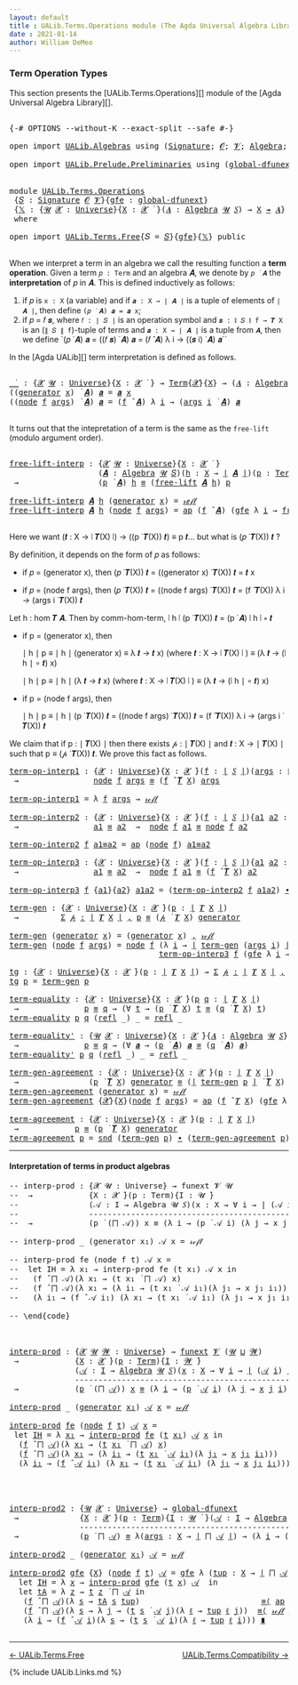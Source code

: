 ```yaml
---
layout: default
title : UALib.Terms.Operations module (The Agda Universal Algebra Library)
date : 2021-01-14
author: William DeMeo
---
```


### <a id="term-operation-types">Term Operation Types</a>

This section presents the [UALib.Terms.Operations][] module of the [Agda Universal Algebra Library][].

<pre class="Agda">

<a id="318" class="Symbol">{-#</a> <a id="322" class="Keyword">OPTIONS</a> <a id="330" class="Pragma">--without-K</a> <a id="342" class="Pragma">--exact-split</a> <a id="356" class="Pragma">--safe</a> <a id="363" class="Symbol">#-}</a>

<a id="368" class="Keyword">open</a> <a id="373" class="Keyword">import</a> <a id="380" href="UALib.Algebras.html" class="Module">UALib.Algebras</a> <a id="395" class="Keyword">using</a> <a id="401" class="Symbol">(</a><a id="402" href="UALib.Algebras.Signatures.html#1454" class="Function">Signature</a><a id="411" class="Symbol">;</a> <a id="413" href="universes.html#613" class="Generalizable">𝓞</a><a id="414" class="Symbol">;</a> <a id="416" href="universes.html#617" class="Generalizable">𝓥</a><a id="417" class="Symbol">;</a> <a id="419" href="UALib.Algebras.Algebras.html#781" class="Function">Algebra</a><a id="426" class="Symbol">;</a> <a id="428" href="UALib.Algebras.Algebras.html#3508" class="Function Operator">_↠_</a><a id="431" class="Symbol">)</a>

<a id="434" class="Keyword">open</a> <a id="439" class="Keyword">import</a> <a id="446" href="UALib.Prelude.Preliminaries.html" class="Module">UALib.Prelude.Preliminaries</a> <a id="474" class="Keyword">using</a> <a id="480" class="Symbol">(</a><a id="481" href="MGS-Subsingleton-Theorems.html#3468" class="Function">global-dfunext</a><a id="495" class="Symbol">;</a> <a id="497" href="universes.html#551" class="Postulate">Universe</a><a id="505" class="Symbol">;</a> <a id="507" href="universes.html#758" class="Function Operator">_̇</a><a id="509" class="Symbol">)</a>


<a id="513" class="Keyword">module</a> <a id="520" href="UALib.Terms.Operations.html" class="Module">UALib.Terms.Operations</a>
 <a id="544" class="Symbol">{</a><a id="545" href="UALib.Terms.Operations.html#545" class="Bound">𝑆</a> <a id="547" class="Symbol">:</a> <a id="549" href="UALib.Algebras.Signatures.html#1454" class="Function">Signature</a> <a id="559" href="universes.html#613" class="Generalizable">𝓞</a> <a id="561" href="universes.html#617" class="Generalizable">𝓥</a><a id="562" class="Symbol">}{</a><a id="564" href="UALib.Terms.Operations.html#564" class="Bound">gfe</a> <a id="568" class="Symbol">:</a> <a id="570" href="MGS-Subsingleton-Theorems.html#3468" class="Function">global-dfunext</a><a id="584" class="Symbol">}</a>
 <a id="587" class="Symbol">{</a><a id="588" href="UALib.Terms.Operations.html#588" class="Bound">𝕏</a> <a id="590" class="Symbol">:</a> <a id="592" class="Symbol">{</a><a id="593" href="UALib.Terms.Operations.html#593" class="Bound">𝓤</a> <a id="595" href="UALib.Terms.Operations.html#595" class="Bound">𝓧</a> <a id="597" class="Symbol">:</a> <a id="599" href="universes.html#551" class="Postulate">Universe</a><a id="607" class="Symbol">}{</a><a id="609" href="UALib.Terms.Operations.html#609" class="Bound">X</a> <a id="611" class="Symbol">:</a> <a id="613" href="UALib.Terms.Operations.html#595" class="Bound">𝓧</a> <a id="615" href="universes.html#758" class="Function Operator">̇</a> <a id="617" class="Symbol">}(</a><a id="619" href="UALib.Terms.Operations.html#619" class="Bound">𝑨</a> <a id="621" class="Symbol">:</a> <a id="623" href="UALib.Algebras.Algebras.html#781" class="Function">Algebra</a> <a id="631" href="UALib.Terms.Operations.html#593" class="Bound">𝓤</a> <a id="633" href="UALib.Terms.Operations.html#545" class="Bound">𝑆</a><a id="634" class="Symbol">)</a> <a id="636" class="Symbol">→</a> <a id="638" href="UALib.Terms.Operations.html#609" class="Bound">X</a> <a id="640" href="UALib.Algebras.Algebras.html#3508" class="Function Operator">↠</a> <a id="642" href="UALib.Terms.Operations.html#619" class="Bound">𝑨</a><a id="643" class="Symbol">}</a>
 <a id="646" class="Keyword">where</a>

<a id="653" class="Keyword">open</a> <a id="658" class="Keyword">import</a> <a id="665" href="UALib.Terms.Free.html" class="Module">UALib.Terms.Free</a><a id="681" class="Symbol">{</a><a id="682" class="Argument">𝑆</a> <a id="684" class="Symbol">=</a> <a id="686" href="UALib.Terms.Operations.html#545" class="Bound">𝑆</a><a id="687" class="Symbol">}{</a><a id="689" href="UALib.Terms.Operations.html#564" class="Bound">gfe</a><a id="692" class="Symbol">}{</a><a id="694" href="UALib.Terms.Operations.html#588" class="Bound">𝕏</a><a id="695" class="Symbol">}</a> <a id="697" class="Keyword">public</a>

</pre>

When we interpret a term in an algebra we call the resulting function a **term operation**.  Given a term `𝑝 : Term` and an algebra 𝑨, we denote by `𝑝 ̇ 𝑨` the **interpretation** of 𝑝 in 𝑨.  This is defined inductively as follows:

1. if 𝑝 is `x : X` (a variable) and if `𝒂 : X → ∣ 𝑨 ∣` is a tuple of elements of `∣ 𝑨 ∣`, then define `(𝑝 ̇ 𝑨) 𝒂 = 𝒂 x`;
2. if 𝑝 = 𝑓 𝒔, where `𝑓 : ∣ 𝑆 ∣` is an operation symbol and `𝒔 : ∥ 𝑆 ∥ f → 𝑻 X` is an (`∥ 𝑆 ∥ f`)-tuple of terms and
    `𝒂 : X → ∣ 𝑨 ∣` is a tuple from `𝑨`, then we define `(𝑝 ̇ 𝑨) 𝒂 = ((𝑓 𝒔) ̇ 𝑨) 𝒂 = (𝑓 ̂ 𝑨) λ i → ((𝒔 i) ̇ 𝑨) 𝒂``

In the [Agda UALib][] term interpretation is defined as follows.

<pre class="Agda">

<a id="_̇_"></a><a id="1383" href="UALib.Terms.Operations.html#1383" class="Function Operator">_̇_</a> <a id="1387" class="Symbol">:</a> <a id="1389" class="Symbol">{</a><a id="1390" href="UALib.Terms.Operations.html#1390" class="Bound">𝓧</a> <a id="1392" href="UALib.Terms.Operations.html#1392" class="Bound">𝓤</a> <a id="1394" class="Symbol">:</a> <a id="1396" href="universes.html#551" class="Postulate">Universe</a><a id="1404" class="Symbol">}{</a><a id="1406" href="UALib.Terms.Operations.html#1406" class="Bound">X</a> <a id="1408" class="Symbol">:</a> <a id="1410" href="UALib.Terms.Operations.html#1390" class="Bound">𝓧</a> <a id="1412" href="universes.html#758" class="Function Operator">̇</a> <a id="1414" class="Symbol">}</a> <a id="1416" class="Symbol">→</a> <a id="1418" href="UALib.Terms.Basic.html#1040" class="Datatype">Term</a><a id="1422" class="Symbol">{</a><a id="1423" href="UALib.Terms.Operations.html#1390" class="Bound">𝓧</a><a id="1424" class="Symbol">}{</a><a id="1426" href="UALib.Terms.Operations.html#1406" class="Bound">X</a><a id="1427" class="Symbol">}</a> <a id="1429" class="Symbol">→</a> <a id="1431" class="Symbol">(</a><a id="1432" href="UALib.Terms.Operations.html#1432" class="Bound">𝑨</a> <a id="1434" class="Symbol">:</a> <a id="1436" href="UALib.Algebras.Algebras.html#781" class="Function">Algebra</a> <a id="1444" href="UALib.Terms.Operations.html#1392" class="Bound">𝓤</a> <a id="1446" href="UALib.Terms.Operations.html#545" class="Bound">𝑆</a><a id="1447" class="Symbol">)</a> <a id="1449" class="Symbol">→</a> <a id="1451" class="Symbol">(</a><a id="1452" href="UALib.Terms.Operations.html#1406" class="Bound">X</a> <a id="1454" class="Symbol">→</a> <a id="1456" href="UALib.Prelude.Preliminaries.html#10371" class="Function Operator">∣</a> <a id="1458" href="UALib.Terms.Operations.html#1432" class="Bound">𝑨</a> <a id="1460" href="UALib.Prelude.Preliminaries.html#10371" class="Function Operator">∣</a><a id="1461" class="Symbol">)</a> <a id="1463" class="Symbol">→</a> <a id="1465" href="UALib.Prelude.Preliminaries.html#10371" class="Function Operator">∣</a> <a id="1467" href="UALib.Terms.Operations.html#1432" class="Bound">𝑨</a> <a id="1469" href="UALib.Prelude.Preliminaries.html#10371" class="Function Operator">∣</a>
<a id="1471" class="Symbol">((</a><a id="1473" href="UALib.Terms.Basic.html#1094" class="InductiveConstructor">generator</a> <a id="1483" href="UALib.Terms.Operations.html#1483" class="Bound">x</a><a id="1484" class="Symbol">)</a> <a id="1486" href="UALib.Terms.Operations.html#1383" class="Function Operator">̇</a> <a id="1488" href="UALib.Terms.Operations.html#1488" class="Bound">𝑨</a><a id="1489" class="Symbol">)</a> <a id="1491" href="UALib.Terms.Operations.html#1491" class="Bound">𝒂</a> <a id="1493" class="Symbol">=</a> <a id="1495" href="UALib.Terms.Operations.html#1491" class="Bound">𝒂</a> <a id="1497" href="UALib.Terms.Operations.html#1483" class="Bound">x</a>
<a id="1499" class="Symbol">((</a><a id="1501" href="UALib.Terms.Basic.html#1123" class="InductiveConstructor">node</a> <a id="1506" href="UALib.Terms.Operations.html#1506" class="Bound">f</a> <a id="1508" href="UALib.Terms.Operations.html#1508" class="Bound">args</a><a id="1512" class="Symbol">)</a> <a id="1514" href="UALib.Terms.Operations.html#1383" class="Function Operator">̇</a> <a id="1516" href="UALib.Terms.Operations.html#1516" class="Bound">𝑨</a><a id="1517" class="Symbol">)</a> <a id="1519" href="UALib.Terms.Operations.html#1519" class="Bound">𝒂</a> <a id="1521" class="Symbol">=</a> <a id="1523" class="Symbol">(</a><a id="1524" href="UALib.Terms.Operations.html#1506" class="Bound">f</a> <a id="1526" href="UALib.Algebras.Algebras.html#2971" class="Function Operator">̂</a> <a id="1528" href="UALib.Terms.Operations.html#1516" class="Bound">𝑨</a><a id="1529" class="Symbol">)</a> <a id="1531" class="Symbol">λ</a> <a id="1533" href="UALib.Terms.Operations.html#1533" class="Bound">i</a> <a id="1535" class="Symbol">→</a> <a id="1537" class="Symbol">(</a><a id="1538" href="UALib.Terms.Operations.html#1508" class="Bound">args</a> <a id="1543" href="UALib.Terms.Operations.html#1533" class="Bound">i</a> <a id="1545" href="UALib.Terms.Operations.html#1383" class="Function Operator">̇</a> <a id="1547" href="UALib.Terms.Operations.html#1516" class="Bound">𝑨</a><a id="1548" class="Symbol">)</a> <a id="1550" href="UALib.Terms.Operations.html#1519" class="Bound">𝒂</a>

</pre>

It turns out that the intepretation of a term is the same as the `free-lift` (modulo argument order).

<pre class="Agda">

<a id="free-lift-interp"></a><a id="1682" href="UALib.Terms.Operations.html#1682" class="Function">free-lift-interp</a> <a id="1699" class="Symbol">:</a> <a id="1701" class="Symbol">{</a><a id="1702" href="UALib.Terms.Operations.html#1702" class="Bound">𝓧</a> <a id="1704" href="UALib.Terms.Operations.html#1704" class="Bound">𝓤</a> <a id="1706" class="Symbol">:</a> <a id="1708" href="universes.html#551" class="Postulate">Universe</a><a id="1716" class="Symbol">}{</a><a id="1718" href="UALib.Terms.Operations.html#1718" class="Bound">X</a> <a id="1720" class="Symbol">:</a> <a id="1722" href="UALib.Terms.Operations.html#1702" class="Bound">𝓧</a> <a id="1724" href="universes.html#758" class="Function Operator">̇</a> <a id="1726" class="Symbol">}</a>
                   <a id="1747" class="Symbol">(</a><a id="1748" href="UALib.Terms.Operations.html#1748" class="Bound">𝑨</a> <a id="1750" class="Symbol">:</a> <a id="1752" href="UALib.Algebras.Algebras.html#781" class="Function">Algebra</a> <a id="1760" href="UALib.Terms.Operations.html#1704" class="Bound">𝓤</a> <a id="1762" href="UALib.Terms.Operations.html#545" class="Bound">𝑆</a><a id="1763" class="Symbol">)(</a><a id="1765" href="UALib.Terms.Operations.html#1765" class="Bound">h</a> <a id="1767" class="Symbol">:</a> <a id="1769" href="UALib.Terms.Operations.html#1718" class="Bound">X</a> <a id="1771" class="Symbol">→</a> <a id="1773" href="UALib.Prelude.Preliminaries.html#10371" class="Function Operator">∣</a> <a id="1775" href="UALib.Terms.Operations.html#1748" class="Bound">𝑨</a> <a id="1777" href="UALib.Prelude.Preliminaries.html#10371" class="Function Operator">∣</a><a id="1778" class="Symbol">)(</a><a id="1780" href="UALib.Terms.Operations.html#1780" class="Bound">p</a> <a id="1782" class="Symbol">:</a> <a id="1784" href="UALib.Terms.Basic.html#1040" class="Datatype">Term</a><a id="1788" class="Symbol">)</a>
 <a id="1791" class="Symbol">→</a>                 <a id="1809" class="Symbol">(</a><a id="1810" href="UALib.Terms.Operations.html#1780" class="Bound">p</a> <a id="1812" href="UALib.Terms.Operations.html#1383" class="Function Operator">̇</a> <a id="1814" href="UALib.Terms.Operations.html#1748" class="Bound">𝑨</a><a id="1815" class="Symbol">)</a> <a id="1817" href="UALib.Terms.Operations.html#1765" class="Bound">h</a> <a id="1819" href="MGS-MLTT.html#4207" class="Datatype Operator">≡</a> <a id="1821" class="Symbol">(</a><a id="1822" href="UALib.Terms.Free.html#1515" class="Function">free-lift</a> <a id="1832" href="UALib.Terms.Operations.html#1748" class="Bound">𝑨</a> <a id="1834" href="UALib.Terms.Operations.html#1765" class="Bound">h</a><a id="1835" class="Symbol">)</a> <a id="1837" href="UALib.Terms.Operations.html#1780" class="Bound">p</a>

<a id="1840" href="UALib.Terms.Operations.html#1682" class="Function">free-lift-interp</a> <a id="1857" href="UALib.Terms.Operations.html#1857" class="Bound">𝑨</a> <a id="1859" href="UALib.Terms.Operations.html#1859" class="Bound">h</a> <a id="1861" class="Symbol">(</a><a id="1862" href="UALib.Terms.Basic.html#1094" class="InductiveConstructor">generator</a> <a id="1872" href="UALib.Terms.Operations.html#1872" class="Bound">x</a><a id="1873" class="Symbol">)</a> <a id="1875" class="Symbol">=</a> <a id="1877" href="MGS-MLTT.html#4221" class="InductiveConstructor">𝓇ℯ𝒻𝓁</a>
<a id="1882" href="UALib.Terms.Operations.html#1682" class="Function">free-lift-interp</a> <a id="1899" href="UALib.Terms.Operations.html#1899" class="Bound">𝑨</a> <a id="1901" href="UALib.Terms.Operations.html#1901" class="Bound">h</a> <a id="1903" class="Symbol">(</a><a id="1904" href="UALib.Terms.Basic.html#1123" class="InductiveConstructor">node</a> <a id="1909" href="UALib.Terms.Operations.html#1909" class="Bound">f</a> <a id="1911" href="UALib.Terms.Operations.html#1911" class="Bound">args</a><a id="1915" class="Symbol">)</a> <a id="1917" class="Symbol">=</a> <a id="1919" href="MGS-MLTT.html#6613" class="Function">ap</a> <a id="1922" class="Symbol">(</a><a id="1923" href="UALib.Terms.Operations.html#1909" class="Bound">f</a> <a id="1925" href="UALib.Algebras.Algebras.html#2971" class="Function Operator">̂</a> <a id="1927" href="UALib.Terms.Operations.html#1899" class="Bound">𝑨</a><a id="1928" class="Symbol">)</a> <a id="1930" class="Symbol">(</a><a id="1931" href="UALib.Terms.Operations.html#564" class="Bound">gfe</a> <a id="1935" class="Symbol">λ</a> <a id="1937" href="UALib.Terms.Operations.html#1937" class="Bound">i</a> <a id="1939" class="Symbol">→</a> <a id="1941" href="UALib.Terms.Operations.html#1682" class="Function">free-lift-interp</a> <a id="1958" href="UALib.Terms.Operations.html#1899" class="Bound">𝑨</a> <a id="1960" href="UALib.Terms.Operations.html#1901" class="Bound">h</a> <a id="1962" class="Symbol">(</a><a id="1963" href="UALib.Terms.Operations.html#1911" class="Bound">args</a> <a id="1968" href="UALib.Terms.Operations.html#1937" class="Bound">i</a><a id="1969" class="Symbol">))</a>

</pre>

Here we want (𝒕 : X → ∣ 𝑻(X) ∣) → ((p ̇ 𝑻(X)) 𝒕) ≡ p 𝒕... but what is (𝑝 ̇ 𝑻(X)) 𝒕 ?

By definition, it depends on the form of 𝑝 as follows:

* if 𝑝 = (generator x), then (𝑝 ̇ 𝑻(X)) 𝒕 = ((generator x) ̇ 𝑻(X)) 𝒕 = 𝒕 x

* if 𝑝 = (node f args), then (𝑝 ̇ 𝑻(X)) 𝒕 = ((node f args) ̇ 𝑻(X)) 𝒕 = (f ̂ 𝑻(X)) λ i → (args i ̇ 𝑻(X)) 𝒕

Let h : hom 𝑻 𝑨. Then by comm-hom-term, ∣ h ∣ (p ̇ 𝑻(X)) 𝒕 = (p ̇ 𝑨) ∣ h ∣ ∘ 𝒕

* if p = (generator x), then

   ∣ h ∣ p ≡ ∣ h ∣ (generator x)
          ≡ λ 𝒕 → 𝒕 x) (where 𝒕 : X → ∣ 𝑻(X) ∣ )
          ≡ (λ 𝒕 → (∣ h ∣ ∘ 𝒕) x)

   ∣ h ∣ p ≡ ∣ h ∣ (λ 𝒕 → 𝒕 x) (where 𝒕 : X → ∣ 𝑻(X) ∣ )
          ≡ (λ 𝒕 → (∣ h ∣ ∘ 𝒕) x)

* if p = (node f args), then

   ∣ h ∣ p ≡ ∣ h ∣  (p ̇ 𝑻(X)) 𝒕 = ((node f args) ̇ 𝑻(X)) 𝒕 = (f ̂ 𝑻(X)) λ i → (args i ̇ 𝑻(X)) 𝒕

We claim that if p : ∣ 𝑻(X) ∣ then there exists 𝓅 : ∣ 𝑻(X) ∣ and 𝒕 : X → ∣ 𝑻(X) ∣ such that p ≡ (𝓅 ̇ 𝑻(X)) 𝒕. We prove this fact as follows.

<pre class="Agda">
<a id="term-op-interp1"></a><a id="2912" href="UALib.Terms.Operations.html#2912" class="Function">term-op-interp1</a> <a id="2928" class="Symbol">:</a> <a id="2930" class="Symbol">{</a><a id="2931" href="UALib.Terms.Operations.html#2931" class="Bound">𝓧</a> <a id="2933" class="Symbol">:</a> <a id="2935" href="universes.html#551" class="Postulate">Universe</a><a id="2943" class="Symbol">}{</a><a id="2945" href="UALib.Terms.Operations.html#2945" class="Bound">X</a> <a id="2947" class="Symbol">:</a> <a id="2949" href="UALib.Terms.Operations.html#2931" class="Bound">𝓧</a> <a id="2951" href="universes.html#758" class="Function Operator">̇</a><a id="2952" class="Symbol">}(</a><a id="2954" href="UALib.Terms.Operations.html#2954" class="Bound">f</a> <a id="2956" class="Symbol">:</a> <a id="2958" href="UALib.Prelude.Preliminaries.html#10371" class="Function Operator">∣</a> <a id="2960" href="UALib.Terms.Operations.html#545" class="Bound">𝑆</a> <a id="2962" href="UALib.Prelude.Preliminaries.html#10371" class="Function Operator">∣</a><a id="2963" class="Symbol">)(</a><a id="2965" href="UALib.Terms.Operations.html#2965" class="Bound">args</a> <a id="2970" class="Symbol">:</a> <a id="2972" href="UALib.Prelude.Preliminaries.html#10452" class="Function Operator">∥</a> <a id="2974" href="UALib.Terms.Operations.html#545" class="Bound">𝑆</a> <a id="2976" href="UALib.Prelude.Preliminaries.html#10452" class="Function Operator">∥</a> <a id="2978" href="UALib.Terms.Operations.html#2954" class="Bound">f</a> <a id="2980" class="Symbol">→</a> <a id="2982" href="UALib.Terms.Basic.html#1040" class="Datatype">Term</a><a id="2986" class="Symbol">)</a>
 <a id="2989" class="Symbol">→</a>                <a id="3006" href="UALib.Terms.Basic.html#1123" class="InductiveConstructor">node</a> <a id="3011" href="UALib.Terms.Operations.html#2954" class="Bound">f</a> <a id="3013" href="UALib.Terms.Operations.html#2965" class="Bound">args</a> <a id="3018" href="MGS-MLTT.html#4207" class="Datatype Operator">≡</a> <a id="3020" class="Symbol">(</a><a id="3021" href="UALib.Terms.Operations.html#2954" class="Bound">f</a> <a id="3023" href="UALib.Algebras.Algebras.html#2971" class="Function Operator">̂</a> <a id="3025" href="UALib.Terms.Free.html#1035" class="Function">𝑻</a> <a id="3027" href="UALib.Terms.Operations.html#2945" class="Bound">X</a><a id="3028" class="Symbol">)</a> <a id="3030" href="UALib.Terms.Operations.html#2965" class="Bound">args</a>

<a id="3036" href="UALib.Terms.Operations.html#2912" class="Function">term-op-interp1</a> <a id="3052" class="Symbol">=</a> <a id="3054" class="Symbol">λ</a> <a id="3056" href="UALib.Terms.Operations.html#3056" class="Bound">f</a> <a id="3058" href="UALib.Terms.Operations.html#3058" class="Bound">args</a> <a id="3063" class="Symbol">→</a> <a id="3065" href="MGS-MLTT.html#4221" class="InductiveConstructor">𝓇ℯ𝒻𝓁</a>

<a id="term-op-interp2"></a><a id="3071" href="UALib.Terms.Operations.html#3071" class="Function">term-op-interp2</a> <a id="3087" class="Symbol">:</a> <a id="3089" class="Symbol">{</a><a id="3090" href="UALib.Terms.Operations.html#3090" class="Bound">𝓧</a> <a id="3092" class="Symbol">:</a> <a id="3094" href="universes.html#551" class="Postulate">Universe</a><a id="3102" class="Symbol">}{</a><a id="3104" href="UALib.Terms.Operations.html#3104" class="Bound">X</a> <a id="3106" class="Symbol">:</a> <a id="3108" href="UALib.Terms.Operations.html#3090" class="Bound">𝓧</a> <a id="3110" href="universes.html#758" class="Function Operator">̇</a><a id="3111" class="Symbol">}(</a><a id="3113" href="UALib.Terms.Operations.html#3113" class="Bound">f</a> <a id="3115" class="Symbol">:</a> <a id="3117" href="UALib.Prelude.Preliminaries.html#10371" class="Function Operator">∣</a> <a id="3119" href="UALib.Terms.Operations.html#545" class="Bound">𝑆</a> <a id="3121" href="UALib.Prelude.Preliminaries.html#10371" class="Function Operator">∣</a><a id="3122" class="Symbol">){</a><a id="3124" href="UALib.Terms.Operations.html#3124" class="Bound">a1</a> <a id="3127" href="UALib.Terms.Operations.html#3127" class="Bound">a2</a> <a id="3130" class="Symbol">:</a> <a id="3132" href="UALib.Prelude.Preliminaries.html#10452" class="Function Operator">∥</a> <a id="3134" href="UALib.Terms.Operations.html#545" class="Bound">𝑆</a> <a id="3136" href="UALib.Prelude.Preliminaries.html#10452" class="Function Operator">∥</a> <a id="3138" href="UALib.Terms.Operations.html#3113" class="Bound">f</a> <a id="3140" class="Symbol">→</a> <a id="3142" href="UALib.Terms.Basic.html#1040" class="Datatype">Term</a><a id="3146" class="Symbol">{</a><a id="3147" href="UALib.Terms.Operations.html#3090" class="Bound">𝓧</a><a id="3148" class="Symbol">}{</a><a id="3150" href="UALib.Terms.Operations.html#3104" class="Bound">X</a><a id="3151" class="Symbol">}}</a>
 <a id="3155" class="Symbol">→</a>                <a id="3172" href="UALib.Terms.Operations.html#3124" class="Bound">a1</a> <a id="3175" href="MGS-MLTT.html#4207" class="Datatype Operator">≡</a> <a id="3177" href="UALib.Terms.Operations.html#3127" class="Bound">a2</a>  <a id="3181" class="Symbol">→</a>  <a id="3184" href="UALib.Terms.Basic.html#1123" class="InductiveConstructor">node</a> <a id="3189" href="UALib.Terms.Operations.html#3113" class="Bound">f</a> <a id="3191" href="UALib.Terms.Operations.html#3124" class="Bound">a1</a> <a id="3194" href="MGS-MLTT.html#4207" class="Datatype Operator">≡</a> <a id="3196" href="UALib.Terms.Basic.html#1123" class="InductiveConstructor">node</a> <a id="3201" href="UALib.Terms.Operations.html#3113" class="Bound">f</a> <a id="3203" href="UALib.Terms.Operations.html#3127" class="Bound">a2</a>

<a id="3207" href="UALib.Terms.Operations.html#3071" class="Function">term-op-interp2</a> <a id="3223" href="UALib.Terms.Operations.html#3223" class="Bound">f</a> <a id="3225" href="UALib.Terms.Operations.html#3225" class="Bound">a1≡a2</a> <a id="3231" class="Symbol">=</a> <a id="3233" href="MGS-MLTT.html#6613" class="Function">ap</a> <a id="3236" class="Symbol">(</a><a id="3237" href="UALib.Terms.Basic.html#1123" class="InductiveConstructor">node</a> <a id="3242" href="UALib.Terms.Operations.html#3223" class="Bound">f</a><a id="3243" class="Symbol">)</a> <a id="3245" href="UALib.Terms.Operations.html#3225" class="Bound">a1≡a2</a>

<a id="term-op-interp3"></a><a id="3252" href="UALib.Terms.Operations.html#3252" class="Function">term-op-interp3</a> <a id="3268" class="Symbol">:</a> <a id="3270" class="Symbol">{</a><a id="3271" href="UALib.Terms.Operations.html#3271" class="Bound">𝓧</a> <a id="3273" class="Symbol">:</a> <a id="3275" href="universes.html#551" class="Postulate">Universe</a><a id="3283" class="Symbol">}{</a><a id="3285" href="UALib.Terms.Operations.html#3285" class="Bound">X</a> <a id="3287" class="Symbol">:</a> <a id="3289" href="UALib.Terms.Operations.html#3271" class="Bound">𝓧</a> <a id="3291" href="universes.html#758" class="Function Operator">̇</a><a id="3292" class="Symbol">}(</a><a id="3294" href="UALib.Terms.Operations.html#3294" class="Bound">f</a> <a id="3296" class="Symbol">:</a> <a id="3298" href="UALib.Prelude.Preliminaries.html#10371" class="Function Operator">∣</a> <a id="3300" href="UALib.Terms.Operations.html#545" class="Bound">𝑆</a> <a id="3302" href="UALib.Prelude.Preliminaries.html#10371" class="Function Operator">∣</a><a id="3303" class="Symbol">){</a><a id="3305" href="UALib.Terms.Operations.html#3305" class="Bound">a1</a> <a id="3308" href="UALib.Terms.Operations.html#3308" class="Bound">a2</a> <a id="3311" class="Symbol">:</a> <a id="3313" href="UALib.Prelude.Preliminaries.html#10452" class="Function Operator">∥</a> <a id="3315" href="UALib.Terms.Operations.html#545" class="Bound">𝑆</a> <a id="3317" href="UALib.Prelude.Preliminaries.html#10452" class="Function Operator">∥</a> <a id="3319" href="UALib.Terms.Operations.html#3294" class="Bound">f</a> <a id="3321" class="Symbol">→</a> <a id="3323" href="UALib.Terms.Basic.html#1040" class="Datatype">Term</a><a id="3327" class="Symbol">}</a>
 <a id="3330" class="Symbol">→</a>                <a id="3347" href="UALib.Terms.Operations.html#3305" class="Bound">a1</a> <a id="3350" href="MGS-MLTT.html#4207" class="Datatype Operator">≡</a> <a id="3352" href="UALib.Terms.Operations.html#3308" class="Bound">a2</a>  <a id="3356" class="Symbol">→</a>  <a id="3359" href="UALib.Terms.Basic.html#1123" class="InductiveConstructor">node</a> <a id="3364" href="UALib.Terms.Operations.html#3294" class="Bound">f</a> <a id="3366" href="UALib.Terms.Operations.html#3305" class="Bound">a1</a> <a id="3369" href="MGS-MLTT.html#4207" class="Datatype Operator">≡</a> <a id="3371" class="Symbol">(</a><a id="3372" href="UALib.Terms.Operations.html#3294" class="Bound">f</a> <a id="3374" href="UALib.Algebras.Algebras.html#2971" class="Function Operator">̂</a> <a id="3376" href="UALib.Terms.Free.html#1035" class="Function">𝑻</a> <a id="3378" href="UALib.Terms.Operations.html#3285" class="Bound">X</a><a id="3379" class="Symbol">)</a> <a id="3381" href="UALib.Terms.Operations.html#3308" class="Bound">a2</a>

<a id="3385" href="UALib.Terms.Operations.html#3252" class="Function">term-op-interp3</a> <a id="3401" href="UALib.Terms.Operations.html#3401" class="Bound">f</a> <a id="3403" class="Symbol">{</a><a id="3404" href="UALib.Terms.Operations.html#3404" class="Bound">a1</a><a id="3406" class="Symbol">}{</a><a id="3408" href="UALib.Terms.Operations.html#3408" class="Bound">a2</a><a id="3410" class="Symbol">}</a> <a id="3412" href="UALib.Terms.Operations.html#3412" class="Bound">a1a2</a> <a id="3417" class="Symbol">=</a> <a id="3419" class="Symbol">(</a><a id="3420" href="UALib.Terms.Operations.html#3071" class="Function">term-op-interp2</a> <a id="3436" href="UALib.Terms.Operations.html#3401" class="Bound">f</a> <a id="3438" href="UALib.Terms.Operations.html#3412" class="Bound">a1a2</a><a id="3442" class="Symbol">)</a> <a id="3444" href="MGS-MLTT.html#5910" class="Function Operator">∙</a> <a id="3446" class="Symbol">(</a><a id="3447" href="UALib.Terms.Operations.html#2912" class="Function">term-op-interp1</a> <a id="3463" href="UALib.Terms.Operations.html#3401" class="Bound">f</a> <a id="3465" href="UALib.Terms.Operations.html#3408" class="Bound">a2</a><a id="3467" class="Symbol">)</a>

<a id="term-gen"></a><a id="3470" href="UALib.Terms.Operations.html#3470" class="Function">term-gen</a> <a id="3479" class="Symbol">:</a> <a id="3481" class="Symbol">{</a><a id="3482" href="UALib.Terms.Operations.html#3482" class="Bound">𝓧</a> <a id="3484" class="Symbol">:</a> <a id="3486" href="universes.html#551" class="Postulate">Universe</a><a id="3494" class="Symbol">}{</a><a id="3496" href="UALib.Terms.Operations.html#3496" class="Bound">X</a> <a id="3498" class="Symbol">:</a> <a id="3500" href="UALib.Terms.Operations.html#3482" class="Bound">𝓧</a> <a id="3502" href="universes.html#758" class="Function Operator">̇</a><a id="3503" class="Symbol">}(</a><a id="3505" href="UALib.Terms.Operations.html#3505" class="Bound">p</a> <a id="3507" class="Symbol">:</a> <a id="3509" href="UALib.Prelude.Preliminaries.html#10371" class="Function Operator">∣</a> <a id="3511" href="UALib.Terms.Free.html#1035" class="Function">𝑻</a> <a id="3513" href="UALib.Terms.Operations.html#3496" class="Bound">X</a> <a id="3515" href="UALib.Prelude.Preliminaries.html#10371" class="Function Operator">∣</a><a id="3516" class="Symbol">)</a>
 <a id="3519" class="Symbol">→</a>         <a id="3529" href="MGS-MLTT.html#3074" class="Function">Σ</a> <a id="3531" href="UALib.Terms.Operations.html#3531" class="Bound">𝓅</a> <a id="3533" href="MGS-MLTT.html#3074" class="Function">꞉</a> <a id="3535" href="UALib.Prelude.Preliminaries.html#10371" class="Function Operator">∣</a> <a id="3537" href="UALib.Terms.Free.html#1035" class="Function">𝑻</a> <a id="3539" href="UALib.Terms.Operations.html#3496" class="Bound">X</a> <a id="3541" href="UALib.Prelude.Preliminaries.html#10371" class="Function Operator">∣</a> <a id="3543" href="MGS-MLTT.html#3074" class="Function">,</a> <a id="3545" href="UALib.Terms.Operations.html#3505" class="Bound">p</a> <a id="3547" href="MGS-MLTT.html#4207" class="Datatype Operator">≡</a> <a id="3549" class="Symbol">(</a><a id="3550" href="UALib.Terms.Operations.html#3531" class="Bound">𝓅</a> <a id="3552" href="UALib.Terms.Operations.html#1383" class="Function Operator">̇</a> <a id="3554" href="UALib.Terms.Free.html#1035" class="Function">𝑻</a> <a id="3556" href="UALib.Terms.Operations.html#3496" class="Bound">X</a><a id="3557" class="Symbol">)</a> <a id="3559" href="UALib.Terms.Basic.html#1094" class="InductiveConstructor">generator</a>

<a id="3570" href="UALib.Terms.Operations.html#3470" class="Function">term-gen</a> <a id="3579" class="Symbol">(</a><a id="3580" href="UALib.Terms.Basic.html#1094" class="InductiveConstructor">generator</a> <a id="3590" href="UALib.Terms.Operations.html#3590" class="Bound">x</a><a id="3591" class="Symbol">)</a> <a id="3593" class="Symbol">=</a> <a id="3595" class="Symbol">(</a><a id="3596" href="UALib.Terms.Basic.html#1094" class="InductiveConstructor">generator</a> <a id="3606" href="UALib.Terms.Operations.html#3590" class="Bound">x</a><a id="3607" class="Symbol">)</a> <a id="3609" href="MGS-MLTT.html#2929" class="InductiveConstructor Operator">,</a> <a id="3611" href="MGS-MLTT.html#4221" class="InductiveConstructor">𝓇ℯ𝒻𝓁</a>
<a id="3616" href="UALib.Terms.Operations.html#3470" class="Function">term-gen</a> <a id="3625" class="Symbol">(</a><a id="3626" href="UALib.Terms.Basic.html#1123" class="InductiveConstructor">node</a> <a id="3631" href="UALib.Terms.Operations.html#3631" class="Bound">f</a> <a id="3633" href="UALib.Terms.Operations.html#3633" class="Bound">args</a><a id="3637" class="Symbol">)</a> <a id="3639" class="Symbol">=</a> <a id="3641" href="UALib.Terms.Basic.html#1123" class="InductiveConstructor">node</a> <a id="3646" href="UALib.Terms.Operations.html#3631" class="Bound">f</a> <a id="3648" class="Symbol">(λ</a> <a id="3651" href="UALib.Terms.Operations.html#3651" class="Bound">i</a> <a id="3653" class="Symbol">→</a> <a id="3655" href="UALib.Prelude.Preliminaries.html#10371" class="Function Operator">∣</a> <a id="3657" href="UALib.Terms.Operations.html#3470" class="Function">term-gen</a> <a id="3666" class="Symbol">(</a><a id="3667" href="UALib.Terms.Operations.html#3633" class="Bound">args</a> <a id="3672" href="UALib.Terms.Operations.html#3651" class="Bound">i</a><a id="3673" class="Symbol">)</a> <a id="3675" href="UALib.Prelude.Preliminaries.html#10371" class="Function Operator">∣</a><a id="3676" class="Symbol">)</a> <a id="3678" href="MGS-MLTT.html#2929" class="InductiveConstructor Operator">,</a>
                                <a id="3712" href="UALib.Terms.Operations.html#3252" class="Function">term-op-interp3</a> <a id="3728" href="UALib.Terms.Operations.html#3631" class="Bound">f</a> <a id="3730" class="Symbol">(</a><a id="3731" href="UALib.Terms.Operations.html#564" class="Bound">gfe</a> <a id="3735" class="Symbol">λ</a> <a id="3737" href="UALib.Terms.Operations.html#3737" class="Bound">i</a> <a id="3739" class="Symbol">→</a> <a id="3741" href="UALib.Prelude.Preliminaries.html#10452" class="Function Operator">∥</a> <a id="3743" href="UALib.Terms.Operations.html#3470" class="Function">term-gen</a> <a id="3752" class="Symbol">(</a><a id="3753" href="UALib.Terms.Operations.html#3633" class="Bound">args</a> <a id="3758" href="UALib.Terms.Operations.html#3737" class="Bound">i</a><a id="3759" class="Symbol">)</a> <a id="3761" href="UALib.Prelude.Preliminaries.html#10452" class="Function Operator">∥</a><a id="3762" class="Symbol">)</a>

<a id="tg"></a><a id="3765" href="UALib.Terms.Operations.html#3765" class="Function">tg</a> <a id="3768" class="Symbol">:</a> <a id="3770" class="Symbol">{</a><a id="3771" href="UALib.Terms.Operations.html#3771" class="Bound">𝓧</a> <a id="3773" class="Symbol">:</a> <a id="3775" href="universes.html#551" class="Postulate">Universe</a><a id="3783" class="Symbol">}{</a><a id="3785" href="UALib.Terms.Operations.html#3785" class="Bound">X</a> <a id="3787" class="Symbol">:</a> <a id="3789" href="UALib.Terms.Operations.html#3771" class="Bound">𝓧</a> <a id="3791" href="universes.html#758" class="Function Operator">̇</a><a id="3792" class="Symbol">}(</a><a id="3794" href="UALib.Terms.Operations.html#3794" class="Bound">p</a> <a id="3796" class="Symbol">:</a> <a id="3798" href="UALib.Prelude.Preliminaries.html#10371" class="Function Operator">∣</a> <a id="3800" href="UALib.Terms.Free.html#1035" class="Function">𝑻</a> <a id="3802" href="UALib.Terms.Operations.html#3785" class="Bound">X</a> <a id="3804" href="UALib.Prelude.Preliminaries.html#10371" class="Function Operator">∣</a><a id="3805" class="Symbol">)</a> <a id="3807" class="Symbol">→</a> <a id="3809" href="MGS-MLTT.html#3074" class="Function">Σ</a> <a id="3811" href="UALib.Terms.Operations.html#3811" class="Bound">𝓅</a> <a id="3813" href="MGS-MLTT.html#3074" class="Function">꞉</a> <a id="3815" href="UALib.Prelude.Preliminaries.html#10371" class="Function Operator">∣</a> <a id="3817" href="UALib.Terms.Free.html#1035" class="Function">𝑻</a> <a id="3819" href="UALib.Terms.Operations.html#3785" class="Bound">X</a> <a id="3821" href="UALib.Prelude.Preliminaries.html#10371" class="Function Operator">∣</a> <a id="3823" href="MGS-MLTT.html#3074" class="Function">,</a> <a id="3825" href="UALib.Terms.Operations.html#3794" class="Bound">p</a> <a id="3827" href="MGS-MLTT.html#4207" class="Datatype Operator">≡</a> <a id="3829" class="Symbol">(</a><a id="3830" href="UALib.Terms.Operations.html#3811" class="Bound">𝓅</a> <a id="3832" href="UALib.Terms.Operations.html#1383" class="Function Operator">̇</a> <a id="3834" href="UALib.Terms.Free.html#1035" class="Function">𝑻</a> <a id="3836" href="UALib.Terms.Operations.html#3785" class="Bound">X</a><a id="3837" class="Symbol">)</a> <a id="3839" href="UALib.Terms.Basic.html#1094" class="InductiveConstructor">generator</a>
<a id="3849" href="UALib.Terms.Operations.html#3765" class="Function">tg</a> <a id="3852" href="UALib.Terms.Operations.html#3852" class="Bound">p</a> <a id="3854" class="Symbol">=</a> <a id="3856" href="UALib.Terms.Operations.html#3470" class="Function">term-gen</a> <a id="3865" href="UALib.Terms.Operations.html#3852" class="Bound">p</a>

<a id="term-equality"></a><a id="3868" href="UALib.Terms.Operations.html#3868" class="Function">term-equality</a> <a id="3882" class="Symbol">:</a> <a id="3884" class="Symbol">{</a><a id="3885" href="UALib.Terms.Operations.html#3885" class="Bound">𝓧</a> <a id="3887" class="Symbol">:</a> <a id="3889" href="universes.html#551" class="Postulate">Universe</a><a id="3897" class="Symbol">}{</a><a id="3899" href="UALib.Terms.Operations.html#3899" class="Bound">X</a> <a id="3901" class="Symbol">:</a> <a id="3903" href="UALib.Terms.Operations.html#3885" class="Bound">𝓧</a> <a id="3905" href="universes.html#758" class="Function Operator">̇</a><a id="3906" class="Symbol">}(</a><a id="3908" href="UALib.Terms.Operations.html#3908" class="Bound">p</a> <a id="3910" href="UALib.Terms.Operations.html#3910" class="Bound">q</a> <a id="3912" class="Symbol">:</a> <a id="3914" href="UALib.Prelude.Preliminaries.html#10371" class="Function Operator">∣</a> <a id="3916" href="UALib.Terms.Free.html#1035" class="Function">𝑻</a> <a id="3918" href="UALib.Terms.Operations.html#3899" class="Bound">X</a> <a id="3920" href="UALib.Prelude.Preliminaries.html#10371" class="Function Operator">∣</a><a id="3921" class="Symbol">)</a>
 <a id="3924" class="Symbol">→</a>              <a id="3939" href="UALib.Terms.Operations.html#3908" class="Bound">p</a> <a id="3941" href="MGS-MLTT.html#4207" class="Datatype Operator">≡</a> <a id="3943" href="UALib.Terms.Operations.html#3910" class="Bound">q</a> <a id="3945" class="Symbol">→</a> <a id="3947" class="Symbol">(∀</a> <a id="3950" href="UALib.Terms.Operations.html#3950" class="Bound">t</a> <a id="3952" class="Symbol">→</a> <a id="3954" class="Symbol">(</a><a id="3955" href="UALib.Terms.Operations.html#3908" class="Bound">p</a> <a id="3957" href="UALib.Terms.Operations.html#1383" class="Function Operator">̇</a> <a id="3959" href="UALib.Terms.Free.html#1035" class="Function">𝑻</a> <a id="3961" href="UALib.Terms.Operations.html#3899" class="Bound">X</a><a id="3962" class="Symbol">)</a> <a id="3964" href="UALib.Terms.Operations.html#3950" class="Bound">t</a> <a id="3966" href="MGS-MLTT.html#4207" class="Datatype Operator">≡</a> <a id="3968" class="Symbol">(</a><a id="3969" href="UALib.Terms.Operations.html#3910" class="Bound">q</a> <a id="3971" href="UALib.Terms.Operations.html#1383" class="Function Operator">̇</a> <a id="3973" href="UALib.Terms.Free.html#1035" class="Function">𝑻</a> <a id="3975" href="UALib.Terms.Operations.html#3899" class="Bound">X</a><a id="3976" class="Symbol">)</a> <a id="3978" href="UALib.Terms.Operations.html#3950" class="Bound">t</a><a id="3979" class="Symbol">)</a>
<a id="3981" href="UALib.Terms.Operations.html#3868" class="Function">term-equality</a> <a id="3995" href="UALib.Terms.Operations.html#3995" class="Bound">p</a> <a id="3997" href="UALib.Terms.Operations.html#3997" class="Bound">q</a> <a id="3999" class="Symbol">(</a><a id="4000" href="UALib.Prelude.Preliminaries.html#5690" class="InductiveConstructor">refl</a> <a id="4005" class="Symbol">_)</a> <a id="4008" class="Symbol">_</a> <a id="4010" class="Symbol">=</a> <a id="4012" href="UALib.Prelude.Preliminaries.html#5690" class="InductiveConstructor">refl</a> <a id="4017" class="Symbol">_</a>

<a id="term-equality&#39;"></a><a id="4020" href="UALib.Terms.Operations.html#4020" class="Function">term-equality&#39;</a> <a id="4035" class="Symbol">:</a> <a id="4037" class="Symbol">{</a><a id="4038" href="UALib.Terms.Operations.html#4038" class="Bound">𝓤</a> <a id="4040" href="UALib.Terms.Operations.html#4040" class="Bound">𝓧</a> <a id="4042" class="Symbol">:</a> <a id="4044" href="universes.html#551" class="Postulate">Universe</a><a id="4052" class="Symbol">}{</a><a id="4054" href="UALib.Terms.Operations.html#4054" class="Bound">X</a> <a id="4056" class="Symbol">:</a> <a id="4058" href="UALib.Terms.Operations.html#4040" class="Bound">𝓧</a> <a id="4060" href="universes.html#758" class="Function Operator">̇</a><a id="4061" class="Symbol">}{</a><a id="4063" href="UALib.Terms.Operations.html#4063" class="Bound">𝑨</a> <a id="4065" class="Symbol">:</a> <a id="4067" href="UALib.Algebras.Algebras.html#781" class="Function">Algebra</a> <a id="4075" href="UALib.Terms.Operations.html#4038" class="Bound">𝓤</a> <a id="4077" href="UALib.Terms.Operations.html#545" class="Bound">𝑆</a><a id="4078" class="Symbol">}(</a><a id="4080" href="UALib.Terms.Operations.html#4080" class="Bound">p</a> <a id="4082" href="UALib.Terms.Operations.html#4082" class="Bound">q</a> <a id="4084" class="Symbol">:</a> <a id="4086" href="UALib.Prelude.Preliminaries.html#10371" class="Function Operator">∣</a> <a id="4088" href="UALib.Terms.Free.html#1035" class="Function">𝑻</a> <a id="4090" href="UALib.Terms.Operations.html#4054" class="Bound">X</a> <a id="4092" href="UALib.Prelude.Preliminaries.html#10371" class="Function Operator">∣</a><a id="4093" class="Symbol">)</a>
 <a id="4096" class="Symbol">→</a>              <a id="4111" href="UALib.Terms.Operations.html#4080" class="Bound">p</a> <a id="4113" href="MGS-MLTT.html#4207" class="Datatype Operator">≡</a> <a id="4115" href="UALib.Terms.Operations.html#4082" class="Bound">q</a> <a id="4117" class="Symbol">→</a> <a id="4119" class="Symbol">(∀</a> <a id="4122" href="UALib.Terms.Operations.html#4122" class="Bound">𝒂</a> <a id="4124" class="Symbol">→</a> <a id="4126" class="Symbol">(</a><a id="4127" href="UALib.Terms.Operations.html#4080" class="Bound">p</a> <a id="4129" href="UALib.Terms.Operations.html#1383" class="Function Operator">̇</a> <a id="4131" href="UALib.Terms.Operations.html#4063" class="Bound">𝑨</a><a id="4132" class="Symbol">)</a> <a id="4134" href="UALib.Terms.Operations.html#4122" class="Bound">𝒂</a> <a id="4136" href="MGS-MLTT.html#4207" class="Datatype Operator">≡</a> <a id="4138" class="Symbol">(</a><a id="4139" href="UALib.Terms.Operations.html#4082" class="Bound">q</a> <a id="4141" href="UALib.Terms.Operations.html#1383" class="Function Operator">̇</a> <a id="4143" href="UALib.Terms.Operations.html#4063" class="Bound">𝑨</a><a id="4144" class="Symbol">)</a> <a id="4146" href="UALib.Terms.Operations.html#4122" class="Bound">𝒂</a><a id="4147" class="Symbol">)</a>
<a id="4149" href="UALib.Terms.Operations.html#4020" class="Function">term-equality&#39;</a> <a id="4164" href="UALib.Terms.Operations.html#4164" class="Bound">p</a> <a id="4166" href="UALib.Terms.Operations.html#4166" class="Bound">q</a> <a id="4168" class="Symbol">(</a><a id="4169" href="UALib.Prelude.Preliminaries.html#5690" class="InductiveConstructor">refl</a> <a id="4174" class="Symbol">_)</a> <a id="4177" class="Symbol">_</a> <a id="4179" class="Symbol">=</a> <a id="4181" href="UALib.Prelude.Preliminaries.html#5690" class="InductiveConstructor">refl</a> <a id="4186" class="Symbol">_</a>

<a id="term-gen-agreement"></a><a id="4189" href="UALib.Terms.Operations.html#4189" class="Function">term-gen-agreement</a> <a id="4208" class="Symbol">:</a> <a id="4210" class="Symbol">{</a><a id="4211" href="UALib.Terms.Operations.html#4211" class="Bound">𝓧</a> <a id="4213" class="Symbol">:</a> <a id="4215" href="universes.html#551" class="Postulate">Universe</a><a id="4223" class="Symbol">}{</a><a id="4225" href="UALib.Terms.Operations.html#4225" class="Bound">X</a> <a id="4227" class="Symbol">:</a> <a id="4229" href="UALib.Terms.Operations.html#4211" class="Bound">𝓧</a> <a id="4231" href="universes.html#758" class="Function Operator">̇</a><a id="4232" class="Symbol">}(</a><a id="4234" href="UALib.Terms.Operations.html#4234" class="Bound">p</a> <a id="4236" class="Symbol">:</a> <a id="4238" href="UALib.Prelude.Preliminaries.html#10371" class="Function Operator">∣</a> <a id="4240" href="UALib.Terms.Free.html#1035" class="Function">𝑻</a> <a id="4242" href="UALib.Terms.Operations.html#4225" class="Bound">X</a> <a id="4244" href="UALib.Prelude.Preliminaries.html#10371" class="Function Operator">∣</a><a id="4245" class="Symbol">)</a>
 <a id="4248" class="Symbol">→</a>               <a id="4264" class="Symbol">(</a><a id="4265" href="UALib.Terms.Operations.html#4234" class="Bound">p</a> <a id="4267" href="UALib.Terms.Operations.html#1383" class="Function Operator">̇</a> <a id="4269" href="UALib.Terms.Free.html#1035" class="Function">𝑻</a> <a id="4271" href="UALib.Terms.Operations.html#4225" class="Bound">X</a><a id="4272" class="Symbol">)</a> <a id="4274" href="UALib.Terms.Basic.html#1094" class="InductiveConstructor">generator</a> <a id="4284" href="MGS-MLTT.html#4207" class="Datatype Operator">≡</a> <a id="4286" class="Symbol">(</a><a id="4287" href="UALib.Prelude.Preliminaries.html#10371" class="Function Operator">∣</a> <a id="4289" href="UALib.Terms.Operations.html#3470" class="Function">term-gen</a> <a id="4298" href="UALib.Terms.Operations.html#4234" class="Bound">p</a> <a id="4300" href="UALib.Prelude.Preliminaries.html#10371" class="Function Operator">∣</a> <a id="4302" href="UALib.Terms.Operations.html#1383" class="Function Operator">̇</a> <a id="4304" href="UALib.Terms.Free.html#1035" class="Function">𝑻</a> <a id="4306" href="UALib.Terms.Operations.html#4225" class="Bound">X</a><a id="4307" class="Symbol">)</a> <a id="4309" href="UALib.Terms.Basic.html#1094" class="InductiveConstructor">generator</a>
<a id="4319" href="UALib.Terms.Operations.html#4189" class="Function">term-gen-agreement</a> <a id="4338" class="Symbol">(</a><a id="4339" href="UALib.Terms.Basic.html#1094" class="InductiveConstructor">generator</a> <a id="4349" href="UALib.Terms.Operations.html#4349" class="Bound">x</a><a id="4350" class="Symbol">)</a> <a id="4352" class="Symbol">=</a> <a id="4354" href="MGS-MLTT.html#4221" class="InductiveConstructor">𝓇ℯ𝒻𝓁</a>
<a id="4359" href="UALib.Terms.Operations.html#4189" class="Function">term-gen-agreement</a> <a id="4378" class="Symbol">{</a><a id="4379" href="UALib.Terms.Operations.html#4379" class="Bound">𝓧</a><a id="4380" class="Symbol">}{</a><a id="4382" href="UALib.Terms.Operations.html#4382" class="Bound">X</a><a id="4383" class="Symbol">}(</a><a id="4385" href="UALib.Terms.Basic.html#1123" class="InductiveConstructor">node</a> <a id="4390" href="UALib.Terms.Operations.html#4390" class="Bound">f</a> <a id="4392" href="UALib.Terms.Operations.html#4392" class="Bound">args</a><a id="4396" class="Symbol">)</a> <a id="4398" class="Symbol">=</a> <a id="4400" href="MGS-MLTT.html#6613" class="Function">ap</a> <a id="4403" class="Symbol">(</a><a id="4404" href="UALib.Terms.Operations.html#4390" class="Bound">f</a> <a id="4406" href="UALib.Algebras.Algebras.html#2971" class="Function Operator">̂</a> <a id="4408" href="UALib.Terms.Free.html#1035" class="Function">𝑻</a> <a id="4410" href="UALib.Terms.Operations.html#4382" class="Bound">X</a><a id="4411" class="Symbol">)</a> <a id="4413" class="Symbol">(</a><a id="4414" href="UALib.Terms.Operations.html#564" class="Bound">gfe</a> <a id="4418" class="Symbol">λ</a> <a id="4420" href="UALib.Terms.Operations.html#4420" class="Bound">x</a> <a id="4422" class="Symbol">→</a> <a id="4424" href="UALib.Terms.Operations.html#4189" class="Function">term-gen-agreement</a> <a id="4443" class="Symbol">(</a><a id="4444" href="UALib.Terms.Operations.html#4392" class="Bound">args</a> <a id="4449" href="UALib.Terms.Operations.html#4420" class="Bound">x</a><a id="4450" class="Symbol">))</a>

<a id="term-agreement"></a><a id="4454" href="UALib.Terms.Operations.html#4454" class="Function">term-agreement</a> <a id="4469" class="Symbol">:</a> <a id="4471" class="Symbol">{</a><a id="4472" href="UALib.Terms.Operations.html#4472" class="Bound">𝓧</a> <a id="4474" class="Symbol">:</a> <a id="4476" href="universes.html#551" class="Postulate">Universe</a><a id="4484" class="Symbol">}{</a><a id="4486" href="UALib.Terms.Operations.html#4486" class="Bound">X</a> <a id="4488" class="Symbol">:</a> <a id="4490" href="UALib.Terms.Operations.html#4472" class="Bound">𝓧</a> <a id="4492" href="universes.html#758" class="Function Operator">̇</a><a id="4493" class="Symbol">}(</a><a id="4495" href="UALib.Terms.Operations.html#4495" class="Bound">p</a> <a id="4497" class="Symbol">:</a> <a id="4499" href="UALib.Prelude.Preliminaries.html#10371" class="Function Operator">∣</a> <a id="4501" href="UALib.Terms.Free.html#1035" class="Function">𝑻</a> <a id="4503" href="UALib.Terms.Operations.html#4486" class="Bound">X</a> <a id="4505" href="UALib.Prelude.Preliminaries.html#10371" class="Function Operator">∣</a><a id="4506" class="Symbol">)</a>
 <a id="4509" class="Symbol">→</a>            <a id="4522" href="UALib.Terms.Operations.html#4495" class="Bound">p</a> <a id="4524" href="MGS-MLTT.html#4207" class="Datatype Operator">≡</a> <a id="4526" class="Symbol">(</a><a id="4527" href="UALib.Terms.Operations.html#4495" class="Bound">p</a> <a id="4529" href="UALib.Terms.Operations.html#1383" class="Function Operator">̇</a> <a id="4531" href="UALib.Terms.Free.html#1035" class="Function">𝑻</a> <a id="4533" href="UALib.Terms.Operations.html#4486" class="Bound">X</a><a id="4534" class="Symbol">)</a> <a id="4536" href="UALib.Terms.Basic.html#1094" class="InductiveConstructor">generator</a>
<a id="4546" href="UALib.Terms.Operations.html#4454" class="Function">term-agreement</a> <a id="4561" href="UALib.Terms.Operations.html#4561" class="Bound">p</a> <a id="4563" class="Symbol">=</a> <a id="4565" href="UALib.Prelude.Preliminaries.html#10456" class="Function">snd</a> <a id="4569" class="Symbol">(</a><a id="4570" href="UALib.Terms.Operations.html#3470" class="Function">term-gen</a> <a id="4579" href="UALib.Terms.Operations.html#4561" class="Bound">p</a><a id="4580" class="Symbol">)</a> <a id="4582" href="MGS-MLTT.html#5910" class="Function Operator">∙</a> <a id="4584" class="Symbol">(</a><a id="4585" href="UALib.Terms.Operations.html#4189" class="Function">term-gen-agreement</a> <a id="4604" href="UALib.Terms.Operations.html#4561" class="Bound">p</a><a id="4605" class="Symbol">)</a><a id="4606" href="MGS-MLTT.html#6125" class="Function Operator">⁻¹</a>
</pre>

-----------------------------------

#### <a id="interpretation-of-terms-in-product-algebras">Interpretation of terms in product algebras</a>

<pre class="Agda">
<a id="4777" class="Comment">-- interp-prod : {𝓧 𝓤 : Universe} → funext 𝓥 𝓤</a>
<a id="4824" class="Comment">--  →            {X : 𝓧 ̇}(p : Term){I : 𝓤 ̇}</a>
<a id="4870" class="Comment">--               (𝒜 : I → Algebra 𝓤 𝑆)(x : X → ∀ i → ∣ (𝒜 i) ∣)</a>
<a id="4934" class="Comment">--               --------------------------------------------------------</a>
<a id="5008" class="Comment">--  →            (p ̇ (⨅ 𝒜)) x ≡ (λ i → (p ̇ 𝒜 i) (λ j → x j i))</a>

<a id="5074" class="Comment">-- interp-prod _ (generator x₁) 𝒜 x = 𝓇ℯ𝒻𝓁</a>

<a id="5118" class="Comment">-- interp-prod fe (node f t) 𝒜 x =</a>
<a id="5153" class="Comment">--  let IH = λ x₁ → interp-prod fe (t x₁) 𝒜 x in</a>
<a id="5202" class="Comment">--   (f ̂ ⨅ 𝒜)(λ x₁ → (t x₁ ̇ ⨅ 𝒜) x)                             ≡⟨ ap (f ̂ ⨅ 𝒜)(fe IH) ⟩</a>
<a id="5293" class="Comment">--   (f ̂ ⨅ 𝒜)(λ x₁ → (λ i₁ → (t x₁ ̇ 𝒜 i₁)(λ j₁ → x j₁ i₁)))     ≡⟨ 𝓇ℯ𝒻𝓁 ⟩</a>
<a id="5369" class="Comment">--   (λ i₁ → (f ̂ 𝒜 i₁) (λ x₁ → (t x₁ ̇ 𝒜 i₁) (λ j₁ → x j₁ i₁)))   ∎</a>

<a id="5439" class="Comment">-- \end{code}</a>



<a id="interp-prod"></a><a id="5456" href="UALib.Terms.Operations.html#5456" class="Function">interp-prod</a> <a id="5468" class="Symbol">:</a> <a id="5470" class="Symbol">{</a><a id="5471" href="UALib.Terms.Operations.html#5471" class="Bound">𝓧</a> <a id="5473" href="UALib.Terms.Operations.html#5473" class="Bound">𝓤</a> <a id="5475" href="UALib.Terms.Operations.html#5475" class="Bound">𝓦</a> <a id="5477" class="Symbol">:</a> <a id="5479" href="universes.html#551" class="Postulate">Universe</a><a id="5487" class="Symbol">}</a> <a id="5489" class="Symbol">→</a> <a id="5491" href="MGS-FunExt-from-Univalence.html#393" class="Function">funext</a> <a id="5498" href="UALib.Terms.Operations.html#561" class="Bound">𝓥</a> <a id="5500" class="Symbol">(</a><a id="5501" href="UALib.Terms.Operations.html#5473" class="Bound">𝓤</a> <a id="5503" href="Agda.Primitive.html#636" class="Function Operator">⊔</a> <a id="5505" href="UALib.Terms.Operations.html#5475" class="Bound">𝓦</a><a id="5506" class="Symbol">)</a>
 <a id="5509" class="Symbol">→</a>            <a id="5522" class="Symbol">{</a><a id="5523" href="UALib.Terms.Operations.html#5523" class="Bound">X</a> <a id="5525" class="Symbol">:</a> <a id="5527" href="UALib.Terms.Operations.html#5471" class="Bound">𝓧</a> <a id="5529" href="universes.html#758" class="Function Operator">̇</a><a id="5530" class="Symbol">}(</a><a id="5532" href="UALib.Terms.Operations.html#5532" class="Bound">p</a> <a id="5534" class="Symbol">:</a> <a id="5536" href="UALib.Terms.Basic.html#1040" class="Datatype">Term</a><a id="5540" class="Symbol">){</a><a id="5542" href="UALib.Terms.Operations.html#5542" class="Bound">I</a> <a id="5544" class="Symbol">:</a> <a id="5546" href="UALib.Terms.Operations.html#5475" class="Bound">𝓦</a> <a id="5548" href="universes.html#758" class="Function Operator">̇</a><a id="5549" class="Symbol">}</a>
              <a id="5565" class="Symbol">(</a><a id="5566" href="UALib.Terms.Operations.html#5566" class="Bound">𝒜</a> <a id="5568" class="Symbol">:</a> <a id="5570" href="UALib.Terms.Operations.html#5542" class="Bound">I</a> <a id="5572" class="Symbol">→</a> <a id="5574" href="UALib.Algebras.Algebras.html#781" class="Function">Algebra</a> <a id="5582" href="UALib.Terms.Operations.html#5473" class="Bound">𝓤</a> <a id="5584" href="UALib.Terms.Operations.html#545" class="Bound">𝑆</a><a id="5585" class="Symbol">)(</a><a id="5587" href="UALib.Terms.Operations.html#5587" class="Bound">x</a> <a id="5589" class="Symbol">:</a> <a id="5591" href="UALib.Terms.Operations.html#5523" class="Bound">X</a> <a id="5593" class="Symbol">→</a> <a id="5595" class="Symbol">∀</a> <a id="5597" href="UALib.Terms.Operations.html#5597" class="Bound">i</a> <a id="5599" class="Symbol">→</a> <a id="5601" href="UALib.Prelude.Preliminaries.html#10371" class="Function Operator">∣</a> <a id="5603" class="Symbol">(</a><a id="5604" href="UALib.Terms.Operations.html#5566" class="Bound">𝒜</a> <a id="5606" href="UALib.Terms.Operations.html#5597" class="Bound">i</a><a id="5607" class="Symbol">)</a> <a id="5609" href="UALib.Prelude.Preliminaries.html#10371" class="Function Operator">∣</a><a id="5610" class="Symbol">)</a>
              <a id="5626" class="Comment">--------------------------------------------------------</a>
 <a id="5684" class="Symbol">→</a>            <a id="5697" class="Symbol">(</a><a id="5698" href="UALib.Terms.Operations.html#5532" class="Bound">p</a> <a id="5700" href="UALib.Terms.Operations.html#1383" class="Function Operator">̇</a> <a id="5702" class="Symbol">(</a><a id="5703" href="UALib.Algebras.Products.html#1030" class="Function">⨅</a> <a id="5705" href="UALib.Terms.Operations.html#5566" class="Bound">𝒜</a><a id="5706" class="Symbol">))</a> <a id="5709" href="UALib.Terms.Operations.html#5587" class="Bound">x</a> <a id="5711" href="MGS-MLTT.html#4207" class="Datatype Operator">≡</a> <a id="5713" class="Symbol">(λ</a> <a id="5716" href="UALib.Terms.Operations.html#5716" class="Bound">i</a> <a id="5718" class="Symbol">→</a> <a id="5720" class="Symbol">(</a><a id="5721" href="UALib.Terms.Operations.html#5532" class="Bound">p</a> <a id="5723" href="UALib.Terms.Operations.html#1383" class="Function Operator">̇</a> <a id="5725" href="UALib.Terms.Operations.html#5566" class="Bound">𝒜</a> <a id="5727" href="UALib.Terms.Operations.html#5716" class="Bound">i</a><a id="5728" class="Symbol">)</a> <a id="5730" class="Symbol">(λ</a> <a id="5733" href="UALib.Terms.Operations.html#5733" class="Bound">j</a> <a id="5735" class="Symbol">→</a> <a id="5737" href="UALib.Terms.Operations.html#5587" class="Bound">x</a> <a id="5739" href="UALib.Terms.Operations.html#5733" class="Bound">j</a> <a id="5741" href="UALib.Terms.Operations.html#5716" class="Bound">i</a><a id="5742" class="Symbol">))</a>

<a id="5746" href="UALib.Terms.Operations.html#5456" class="Function">interp-prod</a> <a id="5758" class="Symbol">_</a> <a id="5760" class="Symbol">(</a><a id="5761" href="UALib.Terms.Basic.html#1094" class="InductiveConstructor">generator</a> <a id="5771" href="UALib.Terms.Operations.html#5771" class="Bound">x₁</a><a id="5773" class="Symbol">)</a> <a id="5775" href="UALib.Terms.Operations.html#5775" class="Bound">𝒜</a> <a id="5777" href="UALib.Terms.Operations.html#5777" class="Bound">x</a> <a id="5779" class="Symbol">=</a> <a id="5781" href="MGS-MLTT.html#4221" class="InductiveConstructor">𝓇ℯ𝒻𝓁</a>

<a id="5787" href="UALib.Terms.Operations.html#5456" class="Function">interp-prod</a> <a id="5799" href="UALib.Terms.Operations.html#5799" class="Bound">fe</a> <a id="5802" class="Symbol">(</a><a id="5803" href="UALib.Terms.Basic.html#1123" class="InductiveConstructor">node</a> <a id="5808" href="UALib.Terms.Operations.html#5808" class="Bound">f</a> <a id="5810" href="UALib.Terms.Operations.html#5810" class="Bound">t</a><a id="5811" class="Symbol">)</a> <a id="5813" href="UALib.Terms.Operations.html#5813" class="Bound">𝒜</a> <a id="5815" href="UALib.Terms.Operations.html#5815" class="Bound">x</a> <a id="5817" class="Symbol">=</a>
 <a id="5820" class="Keyword">let</a> <a id="5824" href="UALib.Terms.Operations.html#5824" class="Bound">IH</a> <a id="5827" class="Symbol">=</a> <a id="5829" class="Symbol">λ</a> <a id="5831" href="UALib.Terms.Operations.html#5831" class="Bound">x₁</a> <a id="5834" class="Symbol">→</a> <a id="5836" href="UALib.Terms.Operations.html#5456" class="Function">interp-prod</a> <a id="5848" href="UALib.Terms.Operations.html#5799" class="Bound">fe</a> <a id="5851" class="Symbol">(</a><a id="5852" href="UALib.Terms.Operations.html#5810" class="Bound">t</a> <a id="5854" href="UALib.Terms.Operations.html#5831" class="Bound">x₁</a><a id="5856" class="Symbol">)</a> <a id="5858" href="UALib.Terms.Operations.html#5813" class="Bound">𝒜</a> <a id="5860" href="UALib.Terms.Operations.html#5815" class="Bound">x</a> <a id="5862" class="Keyword">in</a>
  <a id="5867" class="Symbol">(</a><a id="5868" href="UALib.Terms.Operations.html#5808" class="Bound">f</a> <a id="5870" href="UALib.Algebras.Algebras.html#2971" class="Function Operator">̂</a> <a id="5872" href="UALib.Algebras.Products.html#1030" class="Function">⨅</a> <a id="5874" href="UALib.Terms.Operations.html#5813" class="Bound">𝒜</a><a id="5875" class="Symbol">)(λ</a> <a id="5879" href="UALib.Terms.Operations.html#5879" class="Bound">x₁</a> <a id="5882" class="Symbol">→</a> <a id="5884" class="Symbol">(</a><a id="5885" href="UALib.Terms.Operations.html#5810" class="Bound">t</a> <a id="5887" href="UALib.Terms.Operations.html#5879" class="Bound">x₁</a> <a id="5890" href="UALib.Terms.Operations.html#1383" class="Function Operator">̇</a> <a id="5892" href="UALib.Algebras.Products.html#1030" class="Function">⨅</a> <a id="5894" href="UALib.Terms.Operations.html#5813" class="Bound">𝒜</a><a id="5895" class="Symbol">)</a> <a id="5897" href="UALib.Terms.Operations.html#5815" class="Bound">x</a><a id="5898" class="Symbol">)</a>                             <a id="5928" href="MGS-MLTT.html#5997" class="Function Operator">≡⟨</a> <a id="5931" href="MGS-MLTT.html#6613" class="Function">ap</a> <a id="5934" class="Symbol">(</a><a id="5935" href="UALib.Terms.Operations.html#5808" class="Bound">f</a> <a id="5937" href="UALib.Algebras.Algebras.html#2971" class="Function Operator">̂</a> <a id="5939" href="UALib.Algebras.Products.html#1030" class="Function">⨅</a> <a id="5941" href="UALib.Terms.Operations.html#5813" class="Bound">𝒜</a><a id="5942" class="Symbol">)(</a><a id="5944" href="UALib.Terms.Operations.html#5799" class="Bound">fe</a> <a id="5947" href="UALib.Terms.Operations.html#5824" class="Bound">IH</a><a id="5949" class="Symbol">)</a> <a id="5951" href="MGS-MLTT.html#5997" class="Function Operator">⟩</a>
  <a id="5955" class="Symbol">(</a><a id="5956" href="UALib.Terms.Operations.html#5808" class="Bound">f</a> <a id="5958" href="UALib.Algebras.Algebras.html#2971" class="Function Operator">̂</a> <a id="5960" href="UALib.Algebras.Products.html#1030" class="Function">⨅</a> <a id="5962" href="UALib.Terms.Operations.html#5813" class="Bound">𝒜</a><a id="5963" class="Symbol">)(λ</a> <a id="5967" href="UALib.Terms.Operations.html#5967" class="Bound">x₁</a> <a id="5970" class="Symbol">→</a> <a id="5972" class="Symbol">(λ</a> <a id="5975" href="UALib.Terms.Operations.html#5975" class="Bound">i₁</a> <a id="5978" class="Symbol">→</a> <a id="5980" class="Symbol">(</a><a id="5981" href="UALib.Terms.Operations.html#5810" class="Bound">t</a> <a id="5983" href="UALib.Terms.Operations.html#5967" class="Bound">x₁</a> <a id="5986" href="UALib.Terms.Operations.html#1383" class="Function Operator">̇</a> <a id="5988" href="UALib.Terms.Operations.html#5813" class="Bound">𝒜</a> <a id="5990" href="UALib.Terms.Operations.html#5975" class="Bound">i₁</a><a id="5992" class="Symbol">)(λ</a> <a id="5996" href="UALib.Terms.Operations.html#5996" class="Bound">j₁</a> <a id="5999" class="Symbol">→</a> <a id="6001" href="UALib.Terms.Operations.html#5815" class="Bound">x</a> <a id="6003" href="UALib.Terms.Operations.html#5996" class="Bound">j₁</a> <a id="6006" href="UALib.Terms.Operations.html#5975" class="Bound">i₁</a><a id="6008" class="Symbol">)))</a>     <a id="6016" href="MGS-MLTT.html#5997" class="Function Operator">≡⟨</a> <a id="6019" href="MGS-MLTT.html#4221" class="InductiveConstructor">𝓇ℯ𝒻𝓁</a> <a id="6024" href="MGS-MLTT.html#5997" class="Function Operator">⟩</a>
  <a id="6028" class="Symbol">(λ</a> <a id="6031" href="UALib.Terms.Operations.html#6031" class="Bound">i₁</a> <a id="6034" class="Symbol">→</a> <a id="6036" class="Symbol">(</a><a id="6037" href="UALib.Terms.Operations.html#5808" class="Bound">f</a> <a id="6039" href="UALib.Algebras.Algebras.html#2971" class="Function Operator">̂</a> <a id="6041" href="UALib.Terms.Operations.html#5813" class="Bound">𝒜</a> <a id="6043" href="UALib.Terms.Operations.html#6031" class="Bound">i₁</a><a id="6045" class="Symbol">)</a> <a id="6047" class="Symbol">(λ</a> <a id="6050" href="UALib.Terms.Operations.html#6050" class="Bound">x₁</a> <a id="6053" class="Symbol">→</a> <a id="6055" class="Symbol">(</a><a id="6056" href="UALib.Terms.Operations.html#5810" class="Bound">t</a> <a id="6058" href="UALib.Terms.Operations.html#6050" class="Bound">x₁</a> <a id="6061" href="UALib.Terms.Operations.html#1383" class="Function Operator">̇</a> <a id="6063" href="UALib.Terms.Operations.html#5813" class="Bound">𝒜</a> <a id="6065" href="UALib.Terms.Operations.html#6031" class="Bound">i₁</a><a id="6067" class="Symbol">)</a> <a id="6069" class="Symbol">(λ</a> <a id="6072" href="UALib.Terms.Operations.html#6072" class="Bound">j₁</a> <a id="6075" class="Symbol">→</a> <a id="6077" href="UALib.Terms.Operations.html#5815" class="Bound">x</a> <a id="6079" href="UALib.Terms.Operations.html#6072" class="Bound">j₁</a> <a id="6082" href="UALib.Terms.Operations.html#6031" class="Bound">i₁</a><a id="6084" class="Symbol">)))</a>   <a id="6090" href="MGS-MLTT.html#6079" class="Function Operator">∎</a>




<a id="interp-prod2"></a><a id="6096" href="UALib.Terms.Operations.html#6096" class="Function">interp-prod2</a> <a id="6109" class="Symbol">:</a> <a id="6111" class="Symbol">{</a><a id="6112" href="UALib.Terms.Operations.html#6112" class="Bound">𝓤</a> <a id="6114" href="UALib.Terms.Operations.html#6114" class="Bound">𝓧</a> <a id="6116" class="Symbol">:</a> <a id="6118" href="universes.html#551" class="Postulate">Universe</a><a id="6126" class="Symbol">}</a> <a id="6128" class="Symbol">→</a> <a id="6130" href="MGS-Subsingleton-Theorems.html#3468" class="Function">global-dfunext</a>
 <a id="6146" class="Symbol">→</a>             <a id="6160" class="Symbol">{</a><a id="6161" href="UALib.Terms.Operations.html#6161" class="Bound">X</a> <a id="6163" class="Symbol">:</a> <a id="6165" href="UALib.Terms.Operations.html#6114" class="Bound">𝓧</a> <a id="6167" href="universes.html#758" class="Function Operator">̇</a><a id="6168" class="Symbol">}(</a><a id="6170" href="UALib.Terms.Operations.html#6170" class="Bound">p</a> <a id="6172" class="Symbol">:</a> <a id="6174" href="UALib.Terms.Basic.html#1040" class="Datatype">Term</a><a id="6178" class="Symbol">){</a><a id="6180" href="UALib.Terms.Operations.html#6180" class="Bound">I</a> <a id="6182" class="Symbol">:</a> <a id="6184" href="UALib.Terms.Operations.html#6112" class="Bound">𝓤</a> <a id="6186" href="universes.html#758" class="Function Operator">̇</a> <a id="6188" class="Symbol">}(</a><a id="6190" href="UALib.Terms.Operations.html#6190" class="Bound">𝒜</a> <a id="6192" class="Symbol">:</a> <a id="6194" href="UALib.Terms.Operations.html#6180" class="Bound">I</a> <a id="6196" class="Symbol">→</a> <a id="6198" href="UALib.Algebras.Algebras.html#781" class="Function">Algebra</a> <a id="6206" href="UALib.Terms.Operations.html#6112" class="Bound">𝓤</a> <a id="6208" href="UALib.Terms.Operations.html#545" class="Bound">𝑆</a><a id="6209" class="Symbol">)</a>
               <a id="6226" class="Comment">----------------------------------------------------------------------</a>
 <a id="6298" class="Symbol">→</a>             <a id="6312" class="Symbol">(</a><a id="6313" href="UALib.Terms.Operations.html#6170" class="Bound">p</a> <a id="6315" href="UALib.Terms.Operations.html#1383" class="Function Operator">̇</a> <a id="6317" href="UALib.Algebras.Products.html#1030" class="Function">⨅</a> <a id="6319" href="UALib.Terms.Operations.html#6190" class="Bound">𝒜</a><a id="6320" class="Symbol">)</a> <a id="6322" href="MGS-MLTT.html#4207" class="Datatype Operator">≡</a> <a id="6324" class="Symbol">λ(</a><a id="6326" href="UALib.Terms.Operations.html#6326" class="Bound">args</a> <a id="6331" class="Symbol">:</a> <a id="6333" href="UALib.Terms.Operations.html#6161" class="Bound">X</a> <a id="6335" class="Symbol">→</a> <a id="6337" href="UALib.Prelude.Preliminaries.html#10371" class="Function Operator">∣</a> <a id="6339" href="UALib.Algebras.Products.html#1030" class="Function">⨅</a> <a id="6341" href="UALib.Terms.Operations.html#6190" class="Bound">𝒜</a> <a id="6343" href="UALib.Prelude.Preliminaries.html#10371" class="Function Operator">∣</a><a id="6344" class="Symbol">)</a> <a id="6346" class="Symbol">→</a> <a id="6348" class="Symbol">(λ</a> <a id="6351" href="UALib.Terms.Operations.html#6351" class="Bound">i</a> <a id="6353" class="Symbol">→</a> <a id="6355" class="Symbol">(</a><a id="6356" href="UALib.Terms.Operations.html#6170" class="Bound">p</a> <a id="6358" href="UALib.Terms.Operations.html#1383" class="Function Operator">̇</a> <a id="6360" href="UALib.Terms.Operations.html#6190" class="Bound">𝒜</a> <a id="6362" href="UALib.Terms.Operations.html#6351" class="Bound">i</a><a id="6363" class="Symbol">)(λ</a> <a id="6367" href="UALib.Terms.Operations.html#6367" class="Bound">x</a> <a id="6369" class="Symbol">→</a> <a id="6371" href="UALib.Terms.Operations.html#6326" class="Bound">args</a> <a id="6376" href="UALib.Terms.Operations.html#6367" class="Bound">x</a> <a id="6378" href="UALib.Terms.Operations.html#6351" class="Bound">i</a><a id="6379" class="Symbol">))</a>

<a id="6383" href="UALib.Terms.Operations.html#6096" class="Function">interp-prod2</a> <a id="6396" class="Symbol">_</a> <a id="6398" class="Symbol">(</a><a id="6399" href="UALib.Terms.Basic.html#1094" class="InductiveConstructor">generator</a> <a id="6409" href="UALib.Terms.Operations.html#6409" class="Bound">x₁</a><a id="6411" class="Symbol">)</a> <a id="6413" href="UALib.Terms.Operations.html#6413" class="Bound">𝒜</a> <a id="6415" class="Symbol">=</a> <a id="6417" href="MGS-MLTT.html#4221" class="InductiveConstructor">𝓇ℯ𝒻𝓁</a>

<a id="6423" href="UALib.Terms.Operations.html#6096" class="Function">interp-prod2</a> <a id="6436" href="UALib.Terms.Operations.html#6436" class="Bound">gfe</a> <a id="6440" class="Symbol">{</a><a id="6441" href="UALib.Terms.Operations.html#6441" class="Bound">X</a><a id="6442" class="Symbol">}</a> <a id="6444" class="Symbol">(</a><a id="6445" href="UALib.Terms.Basic.html#1123" class="InductiveConstructor">node</a> <a id="6450" href="UALib.Terms.Operations.html#6450" class="Bound">f</a> <a id="6452" href="UALib.Terms.Operations.html#6452" class="Bound">t</a><a id="6453" class="Symbol">)</a> <a id="6455" href="UALib.Terms.Operations.html#6455" class="Bound">𝒜</a> <a id="6457" class="Symbol">=</a> <a id="6459" href="UALib.Terms.Operations.html#6436" class="Bound">gfe</a> <a id="6463" class="Symbol">λ</a> <a id="6465" class="Symbol">(</a><a id="6466" href="UALib.Terms.Operations.html#6466" class="Bound">tup</a> <a id="6470" class="Symbol">:</a> <a id="6472" href="UALib.Terms.Operations.html#6441" class="Bound">X</a> <a id="6474" class="Symbol">→</a> <a id="6476" href="UALib.Prelude.Preliminaries.html#10371" class="Function Operator">∣</a> <a id="6478" href="UALib.Algebras.Products.html#1030" class="Function">⨅</a> <a id="6480" href="UALib.Terms.Operations.html#6455" class="Bound">𝒜</a> <a id="6482" href="UALib.Prelude.Preliminaries.html#10371" class="Function Operator">∣</a><a id="6483" class="Symbol">)</a> <a id="6485" class="Symbol">→</a>
  <a id="6489" class="Keyword">let</a> <a id="6493" href="UALib.Terms.Operations.html#6493" class="Bound">IH</a> <a id="6496" class="Symbol">=</a> <a id="6498" class="Symbol">λ</a> <a id="6500" href="UALib.Terms.Operations.html#6500" class="Bound">x</a> <a id="6502" class="Symbol">→</a> <a id="6504" href="UALib.Terms.Operations.html#5456" class="Function">interp-prod</a> <a id="6516" href="UALib.Terms.Operations.html#6436" class="Bound">gfe</a> <a id="6520" class="Symbol">(</a><a id="6521" href="UALib.Terms.Operations.html#6452" class="Bound">t</a> <a id="6523" href="UALib.Terms.Operations.html#6500" class="Bound">x</a><a id="6524" class="Symbol">)</a> <a id="6526" href="UALib.Terms.Operations.html#6455" class="Bound">𝒜</a>  <a id="6529" class="Keyword">in</a>
  <a id="6534" class="Keyword">let</a> <a id="6538" href="UALib.Terms.Operations.html#6538" class="Bound">tA</a> <a id="6541" class="Symbol">=</a> <a id="6543" class="Symbol">λ</a> <a id="6545" href="UALib.Terms.Operations.html#6545" class="Bound">z</a> <a id="6547" class="Symbol">→</a> <a id="6549" href="UALib.Terms.Operations.html#6452" class="Bound">t</a> <a id="6551" href="UALib.Terms.Operations.html#6545" class="Bound">z</a> <a id="6553" href="UALib.Terms.Operations.html#1383" class="Function Operator">̇</a> <a id="6555" href="UALib.Algebras.Products.html#1030" class="Function">⨅</a> <a id="6557" href="UALib.Terms.Operations.html#6455" class="Bound">𝒜</a> <a id="6559" class="Keyword">in</a>
   <a id="6565" class="Symbol">(</a><a id="6566" href="UALib.Terms.Operations.html#6450" class="Bound">f</a> <a id="6568" href="UALib.Algebras.Algebras.html#2971" class="Function Operator">̂</a> <a id="6570" href="UALib.Algebras.Products.html#1030" class="Function">⨅</a> <a id="6572" href="UALib.Terms.Operations.html#6455" class="Bound">𝒜</a><a id="6573" class="Symbol">)(λ</a> <a id="6577" href="UALib.Terms.Operations.html#6577" class="Bound">s</a> <a id="6579" class="Symbol">→</a> <a id="6581" href="UALib.Terms.Operations.html#6538" class="Bound">tA</a> <a id="6584" href="UALib.Terms.Operations.html#6577" class="Bound">s</a> <a id="6586" href="UALib.Terms.Operations.html#6466" class="Bound">tup</a><a id="6589" class="Symbol">)</a>                          <a id="6616" href="MGS-MLTT.html#5997" class="Function Operator">≡⟨</a> <a id="6619" href="MGS-MLTT.html#6613" class="Function">ap</a> <a id="6622" class="Symbol">(</a><a id="6623" href="UALib.Terms.Operations.html#6450" class="Bound">f</a> <a id="6625" href="UALib.Algebras.Algebras.html#2971" class="Function Operator">̂</a> <a id="6627" href="UALib.Algebras.Products.html#1030" class="Function">⨅</a> <a id="6629" href="UALib.Terms.Operations.html#6455" class="Bound">𝒜</a><a id="6630" class="Symbol">)(</a><a id="6632" href="UALib.Terms.Operations.html#6436" class="Bound">gfe</a> <a id="6636" class="Symbol">λ</a> <a id="6638" href="UALib.Terms.Operations.html#6638" class="Bound">x</a> <a id="6640" class="Symbol">→</a> <a id="6642" href="UALib.Terms.Operations.html#6493" class="Bound">IH</a> <a id="6645" href="UALib.Terms.Operations.html#6638" class="Bound">x</a> <a id="6647" href="UALib.Terms.Operations.html#6466" class="Bound">tup</a><a id="6650" class="Symbol">)</a> <a id="6652" href="MGS-MLTT.html#5997" class="Function Operator">⟩</a>
   <a id="6657" class="Symbol">(</a><a id="6658" href="UALib.Terms.Operations.html#6450" class="Bound">f</a> <a id="6660" href="UALib.Algebras.Algebras.html#2971" class="Function Operator">̂</a> <a id="6662" href="UALib.Algebras.Products.html#1030" class="Function">⨅</a> <a id="6664" href="UALib.Terms.Operations.html#6455" class="Bound">𝒜</a><a id="6665" class="Symbol">)(λ</a> <a id="6669" href="UALib.Terms.Operations.html#6669" class="Bound">s</a> <a id="6671" class="Symbol">→</a> <a id="6673" class="Symbol">λ</a> <a id="6675" href="UALib.Terms.Operations.html#6675" class="Bound">j</a> <a id="6677" class="Symbol">→</a> <a id="6679" class="Symbol">(</a><a id="6680" href="UALib.Terms.Operations.html#6452" class="Bound">t</a> <a id="6682" href="UALib.Terms.Operations.html#6669" class="Bound">s</a> <a id="6684" href="UALib.Terms.Operations.html#1383" class="Function Operator">̇</a> <a id="6686" href="UALib.Terms.Operations.html#6455" class="Bound">𝒜</a> <a id="6688" href="UALib.Terms.Operations.html#6675" class="Bound">j</a><a id="6689" class="Symbol">)(λ</a> <a id="6693" href="UALib.Terms.Operations.html#6693" class="Bound">ℓ</a> <a id="6695" class="Symbol">→</a> <a id="6697" href="UALib.Terms.Operations.html#6466" class="Bound">tup</a> <a id="6701" href="UALib.Terms.Operations.html#6693" class="Bound">ℓ</a> <a id="6703" href="UALib.Terms.Operations.html#6675" class="Bound">j</a><a id="6704" class="Symbol">))</a>  <a id="6708" href="MGS-MLTT.html#5997" class="Function Operator">≡⟨</a> <a id="6711" href="MGS-MLTT.html#4221" class="InductiveConstructor">𝓇ℯ𝒻𝓁</a> <a id="6716" href="MGS-MLTT.html#5997" class="Function Operator">⟩</a>
   <a id="6721" class="Symbol">(λ</a> <a id="6724" href="UALib.Terms.Operations.html#6724" class="Bound">i</a> <a id="6726" class="Symbol">→</a> <a id="6728" class="Symbol">(</a><a id="6729" href="UALib.Terms.Operations.html#6450" class="Bound">f</a> <a id="6731" href="UALib.Algebras.Algebras.html#2971" class="Function Operator">̂</a> <a id="6733" href="UALib.Terms.Operations.html#6455" class="Bound">𝒜</a> <a id="6735" href="UALib.Terms.Operations.html#6724" class="Bound">i</a><a id="6736" class="Symbol">)(λ</a> <a id="6740" href="UALib.Terms.Operations.html#6740" class="Bound">s</a> <a id="6742" class="Symbol">→</a> <a id="6744" class="Symbol">(</a><a id="6745" href="UALib.Terms.Operations.html#6452" class="Bound">t</a> <a id="6747" href="UALib.Terms.Operations.html#6740" class="Bound">s</a> <a id="6749" href="UALib.Terms.Operations.html#1383" class="Function Operator">̇</a> <a id="6751" href="UALib.Terms.Operations.html#6455" class="Bound">𝒜</a> <a id="6753" href="UALib.Terms.Operations.html#6724" class="Bound">i</a><a id="6754" class="Symbol">)(λ</a> <a id="6758" href="UALib.Terms.Operations.html#6758" class="Bound">ℓ</a> <a id="6760" class="Symbol">→</a> <a id="6762" href="UALib.Terms.Operations.html#6466" class="Bound">tup</a> <a id="6766" href="UALib.Terms.Operations.html#6758" class="Bound">ℓ</a> <a id="6768" href="UALib.Terms.Operations.html#6724" class="Bound">i</a><a id="6769" class="Symbol">)))</a> <a id="6773" href="MGS-MLTT.html#6079" class="Function Operator">∎</a>

</pre>

--------------------------------------

[← UALib.Terms.Free](UALib.Terms.Free.html)
<span style="float:right;">[UALib.Terms.Compatibility →](UALib.Terms.Compatibility.html)</span>

{% include UALib.Links.md %}
